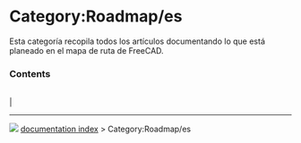 # Category:Roadmap/es
Esta categoría recopila todos los artículos documentando lo que está planeado en el mapa de ruta de FreeCAD.

### Contents

|     |     |     |
| --- | --- | --- |
|



---
![](images/Button_right.svg) [documentation index](../README.md) > Category:Roadmap/es
